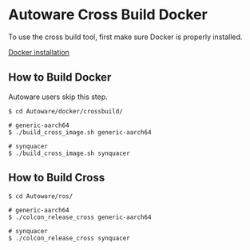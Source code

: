 # Autoware Cross Build Docker
To use the cross build tool, first make sure Docker is properly installed.

[Docker installation](https://docs.docker.com/engine/installation/linux/docker-ce/ubuntu/)

## How to Build Docker
Autoware users skip this step.
```
$ cd Autoware/docker/crossbuild/

# generic-aarch64
$ ./build_cross_image.sh generic-aarch64

# synquacer
$ ./build_cross_image.sh synquacer
```

## How to Build Cross
```
$ cd Autoware/ros/

# generic-aarch64
$ ./colcon_release_cross generic-aarch64

# synquacer
$ ./colcon_release_cross synquacer
```
